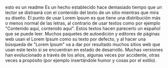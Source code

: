 esto es un readme
Es un hecho establecido hace demasiado tiempo que un lector se distraerá con el contenido del texto de un
 sitio mientras que mira su diseño. El punto de usar Lorem Ipsum es que tiene una distribución más o menos normal de las letras, al contrario de usar textos como por ejemplo "Contenido aquí, contenido aquí". Estos 
 textos hacen parecerlo un español que se puede leer. Muchos paquetes de autoedición y editores de páginas web
  usan el Lorem Ipsum como su texto por defecto, y al hacer una búsqueda de "Lorem Ipsum" va a dar por 
  resultado muchos sitios web que usan este texto si se encuentran en estado de desarrollo. Muchas versiones
   han evolucionado a través de los años, algunas veces por accidente, otras veces a propósito (por ejemplo 
   insertándole humor y cosas por el estilo).
